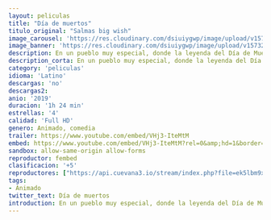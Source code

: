 ```yaml
---
layout: peliculas
title: "Día de muertos"
titulo_original: "Salmas big wish"
image_carousel: 'https://res.cloudinary.com/dsiuiygwp/image/upload/v1573237639/dia-muertos-min_r614iy.jpg'
image_banner: 'https://res.cloudinary.com/dsiuiygwp/image/upload/v1573237646/di%CC%81a-de-muertos-trailer-min_soozgy.jpg'
description: En un pueblo muy especial, donde la leyenda del Día de Muertos surgió, yace un secreto ancestral que está a punto de ser revelado por una valiente joven, cambiando la vida tal y como la conocemos.
description_corta: En un pueblo muy especial, donde la leyenda del Día de Muertos surgió, yace un secreto ancestral que está a punto de ser revelado por una valiente joven, cambiando la vida tal y como la conocemos.
category: 'peliculas'
idioma: 'Latino'
descargas: 'no'
descargas2:
anio: '2019'
duracion: '1h 24 min'
estrellas: '4'
calidad: 'Full HD'
genero: Animado, comedia
trailer: https://www.youtube.com/embed/VHj3-IteMtM
embed: https://www.youtube.com/embed/VHj3-IteMtM?rel=0&amp;hd=1&border=0&wmode=opaque&enablejsapi=1&modestbranding=1&controls=1&showinfo=1
sandbox: allow-same-origin allow-forms
reproductor: fembed
clasificacion: '+5'
reproductores: ["https://api.cuevana3.io/stream/index.php?file=ek5lbm9xYWNrS0xYMTZLa2xNbkdvY3ZTb3BtZng4TGp6ZFpobGFMUGtOVFYySmlocU5XTzJkRE1tcHFuajVPb2w1eGphMkhEMGVQWDA2S21ZY1hRNEpQWHAyWm9rcEdsbFplU2ZuUzJ3THVva2FDaVp3PT0","https://upstream.to/embed-h20my71vrdsc.html","https://api.cuevana3.io/rr/gd.php?h=ek5lbm9xYWNrS0xJMVp5b21KREk0dFBLbjVkaHhkRGdrOG1jbnBpUnhhS1ZyNWVWZkthbDF0eWJmSmVLcXFXbnE4cXFoWm1rcCtldDFLaDloTkhMMnBpU3FadVkyUT09"]
tags:
- Animado
twitter_text: Día de muertos
introduction: En un pueblo muy especial, donde la leyenda del Día de Muertos surgió, yace un secreto ancestral que está a punto de ser revelado por una valiente joven, cambiando la vida tal y como la conocemos.
---
```













